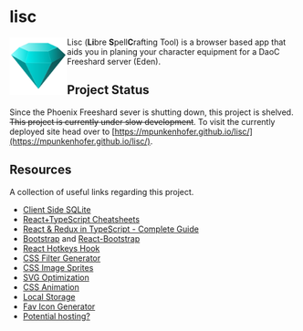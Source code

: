 # lisc

<img alt="Logo" align="left" src="https://github.com/mpunkenhofer/lisc/blob/main/assets/images/lisc.svg?raw=true" width="20%" />

Lisc (**Li**bre **S**pell**C**rafting Tool) is a browser based app that aids you in planing your character equipment for a DaoC Freeshard server (Eden).

## Project Status

Since the Phoenix Freeshard sever is shutting down, this project is shelved. ~~This project is currently under slow development~~. To visit the currently deployed site head over to [https://mpunkenhofer.github.io/lisc/](https://mpunkenhofer.github.io/lisc/).

## Resources

A collection of useful links regarding this project.

- [Client Side SQLite](https://github.com/phiresky/sql.js-httpvfs)
- [React+TypeScript Cheatsheets](https://github.com/typescript-cheatsheets/react-typescript-cheatsheet)
- [React & Redux in TypeScript - Complete Guide](https://github.com/piotrwitek/react-redux-typescript-guide)
- [Bootstrap](https://getbootstrap.com/) and [React-Bootstrap](https://react-bootstrap.github.io/)
- [React Hotkeys Hook](https://github.com/JohannesKlauss/react-hotkeys-hook#readme)
- [CSS Filter Generator](https://codepen.io/sosuke/pen/Pjoqqp)
- [CSS Image Sprites](https://developer.mozilla.org/en-US/docs/Web/CSS/CSS_Images/Implementing_image_sprites_in_CSS)
- [SVG Optimization](https://www.npmjs.com/package/svgo)
- [CSS Animation](https://animate.style/)
- [Local Storage](https://developer.mozilla.org/en-US/docs/Web/API/Window/localStorage)
- [Fav Icon Generator](https://realfavicongenerator.net/)
- [Potential hosting?](https://mdbootstrap.com/docs/standard/cli/getting-started/mern/)
